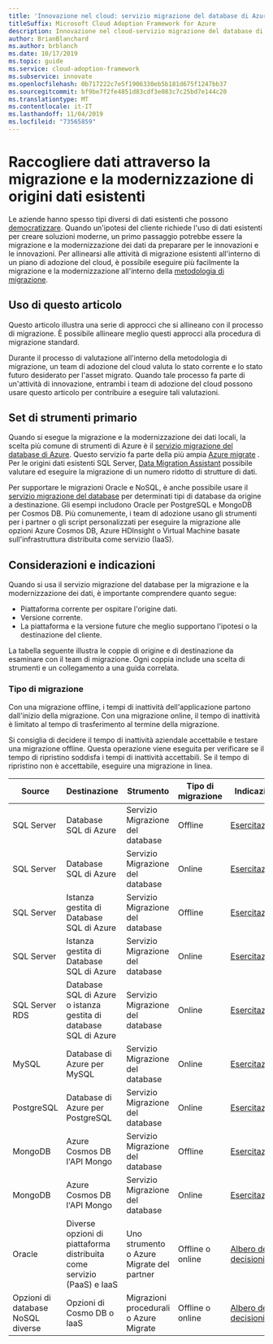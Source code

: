 ```yaml
---
title: 'Innovazione nel cloud: servizio migrazione del database di Azure'
titleSuffix: Microsoft Cloud Adoption Framework for Azure
description: Innovazione nel cloud-servizio migrazione del database di Azure
author: BrianBlanchard
ms.author: brblanch
ms.date: 10/17/2019
ms.topic: guide
ms.service: cloud-adoption-framework
ms.subservice: innovate
ms.openlocfilehash: 0b717222c7e5f1906330eb5b181d675f1247bb37
ms.sourcegitcommit: bf9be7f2fe4851d83cdf3e083c7c25bd7e144c20
ms.translationtype: MT
ms.contentlocale: it-IT
ms.lasthandoff: 11/04/2019
ms.locfileid: "73565859"
---
```

# <a name="collect-data-through-the-migration-and-modernization-of-existing-data-sources"></a>Raccogliere dati attraverso la migrazione e la modernizzazione di origini dati esistenti

Le aziende hanno spesso tipi diversi di dati esistenti che possono [democratizzare](../considerations/data.md). Quando un'ipotesi del cliente richiede l'uso di dati esistenti per creare soluzioni moderne, un primo passaggio potrebbe essere la migrazione e la modernizzazione dei dati da preparare per le innovazioni e le innovazioni. Per allinearsi alle attività di migrazione esistenti all'interno di un piano di adozione del cloud, è possibile eseguire più facilmente la migrazione e la modernizzazione all'interno della [metodologia di migrazione](../../migrate/index.md).

## <a name="use-of-this-article"></a>Uso di questo articolo

Questo articolo illustra una serie di approcci che si allineano con il processo di migrazione. È possibile allineare meglio questi approcci alla procedura di migrazione standard.

Durante il processo di valutazione all'interno della metodologia di migrazione, un team di adozione del cloud valuta lo stato corrente e lo stato futuro desiderato per l'asset migrato. Quando tale processo fa parte di un'attività di innovazione, entrambi i team di adozione del cloud possono usare questo articolo per contribuire a eseguire tali valutazioni.

## <a name="primary-toolset"></a>Set di strumenti primario

Quando si esegue la migrazione e la modernizzazione dei dati locali, la scelta più comune di strumenti di Azure è il [servizio migrazione del database di Azure](https://docs.microsoft.com/azure/dms). Questo servizio fa parte della più ampia [Azure migrate](https://docs.microsoft.com/azure/migrate/migrate-services-overview) . Per le origini dati esistenti SQL Server, [Data Migration Assistant](https://docs.microsoft.com/sql/dma/dma-overview) possibile valutare ed eseguire la migrazione di un numero ridotto di strutture di dati.

Per supportare le migrazioni Oracle e NoSQL, è anche possibile usare il [servizio migrazione del database](https://docs.microsoft.com/azure/dms) per determinati tipi di database da origine a destinazione. Gli esempi includono Oracle per PostgreSQL e MongoDB per Cosmos DB. Più comunemente, i team di adozione usano gli strumenti per i partner o gli script personalizzati per eseguire la migrazione alle opzioni Azure Cosmos DB, Azure HDInsight o Virtual Machine basate sull'infrastruttura distribuita come servizio (IaaS).

## <a name="considerations-and-guidance"></a>Considerazioni e indicazioni

Quando si usa il servizio migrazione del database per la migrazione e la modernizzazione dei dati, è importante comprendere quanto segue:

- Piattaforma corrente per ospitare l'origine dati.
- Versione corrente.
- La piattaforma e la versione future che meglio supportano l'ipotesi o la destinazione del cliente.

La tabella seguente illustra le coppie di origine e di destinazione da esaminare con il team di migrazione. Ogni coppia include una scelta di strumenti e un collegamento a una guida correlata.

### <a name="migration-type"></a>Tipo di migrazione

Con una migrazione offline, i tempi di inattività dell'applicazione partono dall'inizio della migrazione. Con una migrazione online, il tempo di inattività è limitato al tempo di trasferimento al termine della migrazione.

Si consiglia di decidere il tempo di inattività aziendale accettabile e testare una migrazione offline. Questa operazione viene eseguita per verificare se il tempo di ripristino soddisfa i tempi di inattività accettabili. Se il tempo di ripristino non è accettabile, eseguire una migrazione in linea.

|Source  |Destinazione  |Strumento  |Tipo di migrazione  |Indicazioni  |
|---------|---------|---------|---------|---------|
|SQL Server|Database SQL di Azure|Servizio Migrazione del database|Offline|[Esercitazione](https://docs.microsoft.com/azure/dms/tutorial-sql-server-to-azure-sql)|
|SQL Server|Database SQL di Azure|Servizio Migrazione del database|Online|[Esercitazione](https://docs.microsoft.com/azure/dms/tutorial-sql-server-azure-sql-online)|
|SQL Server|Istanza gestita di Database SQL di Azure|Servizio Migrazione del database|Offline|[Esercitazione](https://docs.microsoft.com/azure/dms/tutorial-sql-server-to-managed-instance)|
|SQL Server|Istanza gestita di Database SQL di Azure|Servizio Migrazione del database|Online|[Esercitazione](https://docs.microsoft.com/azure/dms/tutorial-sql-server-managed-instance-online)|
|SQL Server RDS|Database SQL di Azure o istanza gestita di database SQL di Azure|Servizio Migrazione del database|Online|[Esercitazione](https://docs.microsoft.com/azure/dms/tutorial-rds-sql-server-azure-sql-and-managed-instance-online)|
|MySQL|Database di Azure per MySQL|Servizio Migrazione del database|Online|[Esercitazione](https://docs.microsoft.com/azure/dms/tutorial-mysql-azure-mysql-online)|
|PostgreSQL|Database di Azure per PostgreSQL|Servizio Migrazione del database|Online|[Esercitazione](https://docs.microsoft.com/azure/dms/tutorial-postgresql-azure-postgresql-online)|
|MongoDB|Azure Cosmos DB l'API Mongo|Servizio Migrazione del database|Offline|[Esercitazione](https://docs.microsoft.com/azure/dms/tutorial-mongodb-cosmos-db)|
|MongoDB|Azure Cosmos DB l'API Mongo|Servizio Migrazione del database|Online|[Esercitazione](https://docs.microsoft.com/azure/dms/tutorial-mongodb-cosmos-db-online)|
|Oracle|Diverse opzioni di piattaforma distribuita come servizio (PaaS) e IaaS|Uno strumento o Azure Migrate del partner|Offline o online|[Albero delle decisioni](../../migrate/expanded-scope/data-oracle-migration.md)|
|Opzioni di database NoSQL diverse|Opzioni di Cosmo DB o IaaS|Migrazioni procedurali o Azure Migrate|Offline o online|[Albero delle decisioni](../../migrate/expanded-scope/data-no-sql-migration.md)|
